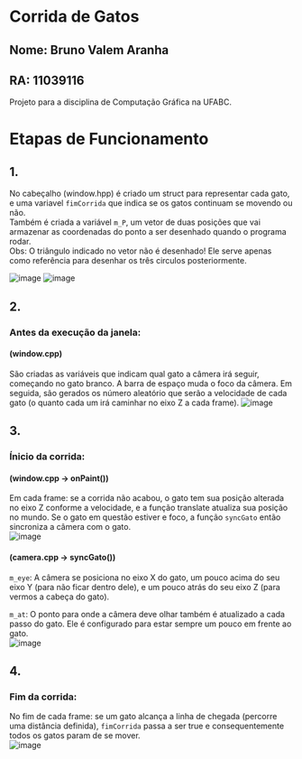 # Corrida de Gatos
## Nome: Bruno Valem Aranha
## RA: 11039116
Projeto para a disciplina de Computação Gráfica na UFABC.

# Etapas de Funcionamento
## 1.
No cabeçalho (window.hpp) é criado um struct para representar cada gato, e uma variavel `fimCorrida` que indica se os gatos continuam se movendo ou não.  
Também é criada a variável `m_P`, um vetor de duas posições que vai armazenar as coordenadas do ponto a ser desenhado quando o programa rodar.  
Obs: O triângulo indicado no vetor não é desenhado! Ele serve apenas como referência para desenhar os três circulos posteriormente.

![image](https://github.com/BrunoVAranha/CatRace/assets/49883183/ebb5a688-b7bf-402f-9e1e-4d30188cc067)     ![image](https://github.com/BrunoVAranha/CatRace/assets/49883183/68cd140a-31bd-4487-ad72-0d45a988a9fc)


## 2.
### Antes da execução da janela:
#### (window.cpp)  
São criadas as variáveis que indicam qual gato a câmera irá seguir, começando no gato branco. A barra de espaço muda o foco da câmera.
Em seguida, são gerados os número aleatório que serão a velocidade de cada gato (o quanto cada um irá caminhar no eixo Z a cada frame).
![image](https://github.com/BrunoVAranha/CatRace/assets/49883183/54b8aed3-366d-4188-bf9a-94216c9cbc48)


## 3.
### Ínicio da corrida:
#### (window.cpp -> onPaint())  
Em cada frame: se a corrida não acabou, o gato tem sua posição alterada no eixo Z conforme a velocidade, e a função translate atualiza sua posição no mundo. Se o gato em questão estiver e foco, a função `syncGato` então sincroniza a câmera com o gato.  
![image](https://github.com/BrunoVAranha/CatRace/assets/49883183/75316234-6637-40b9-9fb1-3eba51807b8c)  

#### (camera.cpp -> syncGato())  
`m_eye`: A câmera se posiciona no eixo X do gato, um pouco acima do seu eixo Y (para não ficar dentro dele), e um pouco atrás do seu eixo Z (para vermos a cabeça do gato).  

`m_at`: O ponto para onde a câmera deve olhar também é atualizado a cada passo do gato. Ele é configurado para estar sempre um pouco em frente ao gato.  
![image](https://github.com/BrunoVAranha/CatRace/assets/49883183/f089804d-8ddc-4260-b9f2-fa165cfc2d8b)  


## 4.
### Fim da corrida:
No fim de cada frame: se um gato alcança a linha de chegada (percorre uma distância definida), `fimCorrida` passa a ser true e consequentemente todos os gatos param de se mover.  
![image](https://github.com/BrunoVAranha/CatRace/assets/49883183/b890f5e6-b315-452f-96a9-1d79f952456b)







